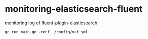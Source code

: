 monitoring-elasticsearch-fluent
===============================

monitoring log of fluent-plugin-elasticsearch

    go run main.go -conf ./config/mef.yml